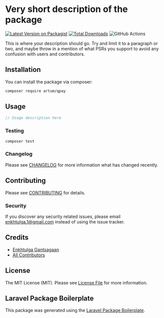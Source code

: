 # Very short description of the package

[![Latest Version on Packagist](https://img.shields.io/packagist/v/artum/qpay.svg?style=flat-square)](https://packagist.org/packages/artum/qpay)
[![Total Downloads](https://img.shields.io/packagist/dt/artum/qpay.svg?style=flat-square)](https://packagist.org/packages/artum/qpay)
![GitHub Actions](https://github.com/artum/qpay/actions/workflows/main.yml/badge.svg)

This is where your description should go. Try and limit it to a paragraph or two, and maybe throw in a mention of what PSRs you support to avoid any confusion with users and contributors.

## Installation

You can install the package via composer:

```bash
composer require artum/qpay
```

## Usage

```php
// Usage description here
```

### Testing

```bash
composer test
```

### Changelog

Please see [CHANGELOG](CHANGELOG.md) for more information what has changed recently.

## Contributing

Please see [CONTRIBUTING](CONTRIBUTING.md) for details.

### Security

If you discover any security related issues, please email enkhtulga.1@gmail.com instead of using the issue tracker.

## Credits

-   [Enkhtulga Gantsagaan](https://github.com/artum)
-   [All Contributors](../../contributors)

## License

The MIT License (MIT). Please see [License File](LICENSE.md) for more information.

## Laravel Package Boilerplate

This package was generated using the [Laravel Package Boilerplate](https://laravelpackageboilerplate.com).
